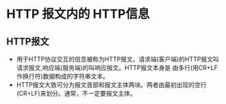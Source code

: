 # HTTP 报文内的 HTTP信息
## HTTP报文
* 用于HTTP协议交互的信息被称为HTTP报文。请求端(客户端)的HTTP报文叫请求报文,响应端(服务端)的叫响应报文。HTTP报文本身是
由多行(用CR+LF作换行符)数据构成的字符串文本。
* HTTP报文大致可分为报文首部和报文主体两块。两者由最初出现的空行(CR+LF)来划分。通常，不一定要报文主体。